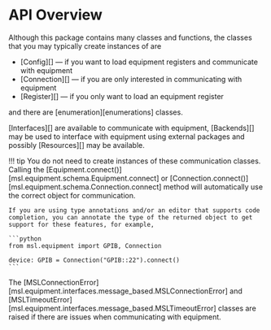 # API Overview

Although this package contains many classes and functions, the classes that you may typically create instances of are

* [Config][] &mdash; if you want to load equipment registers and communicate with equipment
* [Connection][] &mdash; if you are only interested in communicating with equipment
* [Register][] &mdash; if you only want to load an equipment register

and there are [enumeration][enumerations] classes.

[Interfaces][] are available to communicate with equipment, [Backends][] may be used to interface with equipment using external packages and possibly [Resources][] may be available.

!!! tip
    You do not need to create instances of these communication classes. Calling the [Equipment.connect()][msl.equipment.schema.Equipment.connect] or [Connection.connect()][msl.equipment.schema.Connection.connect] method will automatically use the correct object for communication.

    If you are using type annotations and/or an editor that supports code completion, you can annotate the type of the returned object to get support for these features, for example,

    ```python
    from msl.equipment import GPIB, Connection

    device: GPIB = Connection("GPIB::22").connect()
    ```

The [MSLConnectionError][msl.equipment.interfaces.message_based.MSLConnectionError] and [MSLTimeoutError][msl.equipment.interfaces.message_based.MSLTimeoutError] classes are raised if there are issues when communicating with equipment.
